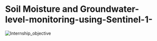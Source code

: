 # Soil Moisture and Groundwater-level-monitoring-using-Sentinel-1-
![Internship_objective](https://github.com/user-attachments/assets/9e875fbe-d9ff-4454-b265-b103109308ba)
